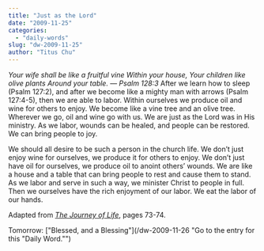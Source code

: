 ```yaml
---
title: "Just as the Lord"
date: "2009-11-25"
categories: 
  - "daily-words"
slug: "dw-2009-11-25"
author: "Titus Chu"
---
```


_Your wife shall be like a fruitful vine Within your house, Your children like olive plants Around your table. — Psalm 128:3_ After we learn how to sleep (Psalm 127:2), and after we become like a mighty man with arrows (Psalm 127:4-5), then we are able to labor. Within ourselves we produce oil and wine for others to enjoy. We become like a vine tree and an olive tree. Wherever we go, oil and wine go with us. We are just as the Lord was in His ministry. As we labor, wounds can be healed, and people can be restored. We can bring people to joy.

We should all desire to be such a person in the church life. We don’t just enjoy wine for ourselves, we produce it for others to enjoy. We don’t just have oil for ourselves, we produce oil to anoint others’ wounds. We are like a house and a table that can bring people to rest and cause them to stand. As we labor and serve in such a way, we minister Christ to people in full. Then we ourselves have the rich enjoyment of our labor. We eat the labor of our hands.

Adapted from _[The Journey of Life](/book-journey-of-life "Go to the entry for this book.")_, pages 73-74.

Tomorrow: ["Blessed, and a Blessing"](/dw-2009-11-26 "Go to the entry for this "Daily Word."")
